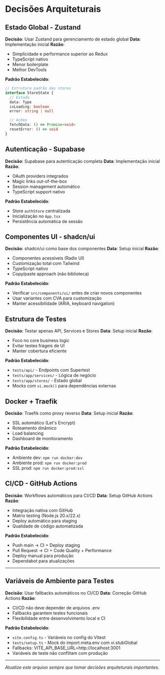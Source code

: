 # Decisões Arquiteturais

## Estado Global - Zustand

**Decisão**: Usar Zustand para gerenciamento de estado global
**Data**: Implementação inicial
**Razão**:

- Simplicidade e performance superior ao Redux
- TypeScript nativo
- Menor boilerplate
- Melhor DevTools

**Padrão Estabelecido**:

```typescript
// Estrutura padrão das stores
interface StoreState {
  // Estado
  data: Type
  isLoading: boolean
  error: string | null

  // Ações
  fetchData: () => Promise<void>
  resetError: () => void
}
```

## Autenticação - Supabase

**Decisão**: Supabase para autenticação completa
**Data**: Implementação inicial
**Razão**:

- OAuth providers integrados
- Magic links out-of-the-box
- Session management automático
- TypeScript support nativo

**Padrão Estabelecido**:

- Store `authStore` centralizada
- Inicialização no `App.tsx`
- Persistência automática de sessão

## Componentes UI - shadcn/ui

**Decisão**: shadcn/ui como base dos componentes
**Data**: Setup inicial
**Razão**:

- Componentes acessíveis (Radix UI)
- Customização total com Tailwind
- TypeScript nativo
- Copy/paste approach (não biblioteca)

**Padrão Estabelecido**:

- Verificar `src/components/ui/` antes de criar novos componentes
- Usar variantes com CVA para customização
- Manter acessibilidade (ARIA, keyboard navigation)

## Estrutura de Testes

**Decisão**: Testar apenas API, Services e Stores
**Data**: Setup inicial
**Razão**:

- Foco no core business logic
- Evitar testes frágeis de UI
- Manter cobertura eficiente

**Padrão Estabelecido**:

- `tests/api/` - Endpoints com Supertest
- `tests/app/services/` - Lógica de negócio
- `tests/app/stores/` - Estado global
- Mocks com `vi.mock()` para dependências externas

## Docker + Traefik

**Decisão**: Traefik como proxy reverso
**Data**: Setup inicial
**Razão**:

- SSL automático (Let's Encrypt)
- Roteamento dinâmico
- Load balancing
- Dashboard de monitoramento

**Padrão Estabelecido**:

- Ambiente dev: `npm run docker:dev`
- Ambiente prod: `npm run docker:prod`
- SSL prod: `npm run docker:prod:ssl`

## CI/CD - GitHub Actions

**Decisão**: Workflows automáticos para CI/CD
**Data**: Setup GitHub Actions
**Razão**:

- Integração nativa com GitHub
- Matrix testing (Node.js 20.x/22.x)
- Deploy automático para staging
- Qualidade de código automatizada

**Padrão Estabelecido**:

- Push main → CI + Deploy staging
- Pull Request → CI + Code Quality + Performance
- Deploy manual para produção
- Dependabot para atualizações

---

## Variáveis de Ambiente para Testes

**Decisão**: Usar fallbacks automáticos no CI/CD
**Data**: Correção GitHub Actions
**Razão**:

- CI/CD não deve depender de arquivos .env
- Fallbacks garantem testes funcionais
- Flexibilidade entre desenvolvimento local e CI

**Padrão Estabelecido**:

- `vite.config.ts` - Variáveis no config do Vitest
- `tests/setup.ts` - Mock do import.meta.env com vi.stubGlobal
- Fallbacks: VITE_API_BASE_URL=http://localhost:3001
- Variáveis de teste não conflitam com produção

---

_Atualize este arquivo sempre que tomar decisões arquiteturais importantes._
